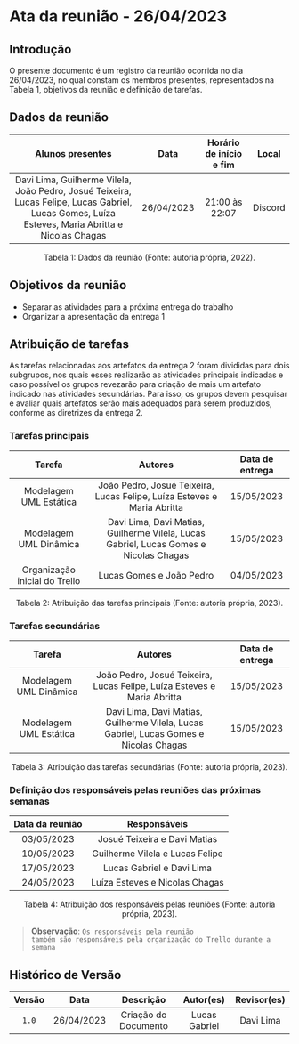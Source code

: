 # Ata da reunião - 26/04/2023

## Introdução

O presente documento é um registro da reunião ocorrida no dia 26/04/2023, no qual constam os membros presentes, representados na Tabela 1, objetivos da reunião e definição de tarefas.

## Dados da reunião

|                                                                 Alunos presentes                                                                 |    Data    | Horário de início e fim |  Local  |
| :----------------------------------------------------------------------------------------------------------------------------------------------: | :--------: | :---------------------: | :-----: |
| Davi Lima, Guilherme Vilela, João Pedro, Josué Teixeira, Lucas Felipe, Lucas Gabriel, Lucas Gomes, Luíza Esteves, Maria Abritta e Nicolas Chagas | 26/04/2023 |     21:00 às 22:07      | Discord |

<div style="text-align: center">
<p> Tabela 1: Dados da reunião (Fonte: autoria própria, 2022). </p>
</div>

## Objetivos da reunião

- Separar as atividades para a próxima entrega do trabalho
- Organizar a apresentação da entrega 1

## Atribuição de tarefas

As tarefas relacionadas aos artefatos da entrega 2 foram divididas para dois subgrupos, nos quais esses realizarão as atividades principais indicadas e caso possível os grupos revezarão para criação de mais um artefato indicado nas atividades secundárias. Para isso, os grupos devem pesquisar e avaliar quais artefatos serão mais adequados para serem produzidos, conforme as diretrizes da entrega 2.

### Tarefas principais

|            Tarefa             |                                        Autores                                        | Data de entrega |
| :---------------------------: | :-----------------------------------------------------------------------------------: | :-------------: |
|    Modelagem UML Estática     |        João Pedro, Josué Teixeira, Lucas Felipe, Luíza Esteves e Maria Abritta        |   15/05/2023    |
|    Modelagem UML Dinâmica     | Davi Lima, Davi Matias, Guilherme Vilela, Lucas Gabriel, Lucas Gomes e Nicolas Chagas |   15/05/2023    |
| Organização inicial do Trello |                               Lucas Gomes e João Pedro                                |   04/05/2023    |

<div style="text-align: center">
<p> Tabela 2: Atribuição das tarefas principais (Fonte: autoria própria, 2023). </p>
</div>

### Tarefas secundárias

|         Tarefa         |                                        Autores                                        | Data de entrega |
| :--------------------: | :-----------------------------------------------------------------------------------: | :-------------: |
| Modelagem UML Dinâmica |        João Pedro, Josué Teixeira, Lucas Felipe, Luíza Esteves e Maria Abritta        |   15/05/2023    |
| Modelagem UML Estática | Davi Lima, Davi Matias, Guilherme Vilela, Lucas Gabriel, Lucas Gomes e Nicolas Chagas |   15/05/2023    |

<div style="text-align: center">
<p> Tabela 3: Atribuição das tarefas secundárias (Fonte: autoria própria, 2023). </p>
</div>

### Definição dos responsáveis pelas reuniões das próximas semanas

| Data da reunião |          Responsáveis           |
| :-------------: | :-----------------------------: |
|   03/05/2023    |  Josué Teixeira e Davi Matias   |
|   10/05/2023    | Guilherme Vilela e Lucas Felipe |
|   17/05/2023    |    Lucas Gabriel e Davi Lima    |
|   24/05/2023    | Luíza Esteves e Nicolas Chagas  |

<div style="text-align: center">
<p> Tabela 4: Atribuição dos responsáveis pelas reuniões (Fonte: autoria própria, 2023). </p>
</div>

> **Observação**: <code>Os responsáveis pela reunião também são responsáveis pela organização do Trello durante a semana</code>

## Histórico de Versão

| Versão |    Data    |      Descrição       |   Autor(es)   | Revisor(es) |
| :----: | :--------: | :------------------: | :-----------: | :---------: |
| `1.0`  | 26/04/2023 | Criação do Documento | Lucas Gabriel |  Davi Lima  |